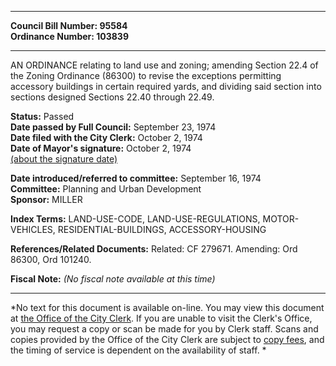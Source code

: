 * * * * *  
  
**Council Bill Number: [](#h0)[](#h2)95584**   
**Ordinance Number: 103839**  
  
* * * * *  
  
AN ORDINANCE relating to land use and zoning; amending Section 22.4 of the Zoning Ordinance (86300) to revise the exceptions permitting accessory buildings in certain required yards, and dividing said section into sections designed Sections 22.40 through 22.49.  
  
**Status:** Passed   
**Date passed by Full Council:** September 23, 1974   
**Date filed with the City Clerk:** October 2, 1974   
**Date of Mayor's signature:** October 2, 1974   
[(about the signature date)](/~public/approvaldate.htm)   
  
  
**Date introduced/referred to committee:** September 16, 1974   
**Committee:** Planning and Urban Development   
**Sponsor:** MILLER   
  
**Index Terms:** LAND-USE-CODE, LAND-USE-REGULATIONS, MOTOR-VEHICLES, RESIDENTIAL-BUILDINGS, ACCESSORY-HOUSING  
  
**References/Related Documents:** Related: CF 279671. Amending: Ord 86300, Ord 101240.  
  
**Fiscal Note:** *(No fiscal note available at this time)*  
  
* * * * *  
  
*No text for this document is available on-line. You may view this document at [the Office of the City Clerk](http://www.seattle.gov/leg/clerk/contactUs.htm). If you are unable to visit the Clerk's Office, you may request a copy or scan be made for you by Clerk staff. Scans and copies provided by the Office of the City Clerk are subject to [copy fees](http://clerk.seattle.gov/~public/clerkfees.htm), and the timing of service is dependent on the availability of staff. *  
  
  
